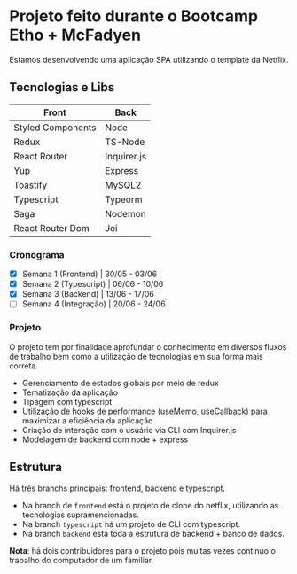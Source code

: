 # Projeto feito durante o Bootcamp Etho + McFadyen
Estamos desenvolvendo uma aplicação SPA utilizando o template da Netflix.

## Tecnologias e Libs
| Front | Back |
| ----------- | ----------- |
| Styled Components | Node |
| Redux | TS-Node | 
| React Router | Inquirer.js | 
| Yup | Express | 
| Toastify | MySQL2 | 
| Typescript | Typeorm | 
| Saga | Nodemon | 
| React Router Dom | Joi | 

### Cronograma
- [x] Semana 1 (Frontend) | 30/05 - 03/06
- [x] Semana 2 (Typescript)  | 06/06 - 10/06
- [x] Semana 3 (Backend) | 13/06 - 17/06
- [ ] Semana 4 (Integração) | 20/06 - 24/06

### Projeto
O projeto tem por finalidade aprofundar o conhecimento em diversos fluxos de trabalho bem como a utilização de tecnologias em sua forma mais correta.

* Gerenciamento de estados globais por meio de redux 
* Tematização da aplicação
* Tipagem com typescript
* Utilização de hooks de performance (useMemo, useCallback) para maximizar a eficiência da aplicação
* Criação de interação com o usuário via CLI com Inquirer.js
* Modelagem de backend com node + express


## Estrutura
Há três branchs principais: frontend, backend e typescript.
- Na branch de `frontend` está o projeto de clone do netflix, utilizando as tecnologias supramencionadas.
- Na branch `typescript` há um projeto de CLI com typescript.
- Na branch `backend` está toda a estrutura de backend + banco de dados.

**Nota**: há dois contribuidores para o projeto pois muitas vezes continuo o trabalho do computador de um familiar.
